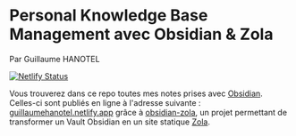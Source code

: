# Personal Knowledge Base Management avec Obsidian & Zola
Par Guillaume HANOTEL

[![Netlify Status](https://api.netlify.com/api/v1/badges/e1ddc169-726b-4511-8511-ab567a54242a/deploy-status)](https://app.netlify.com/sites/guillaumehanotel/deploys)

Vous trouverez dans ce repo toutes mes notes prises avec [Obsidian](https://obsidian.md/). Celles-ci sont publiés en ligne à l'adresse suivante : [guillaumehanotel.netlify.app](https://guillaumehanotel.netlify.app/) grâce à [obsidian-zola](https://github.com/ppeetteerrs/obsidian-zola), un projet permettant de transformer un Vault Obsidian en un site statique [Zola](https://www.getzola.org/).

